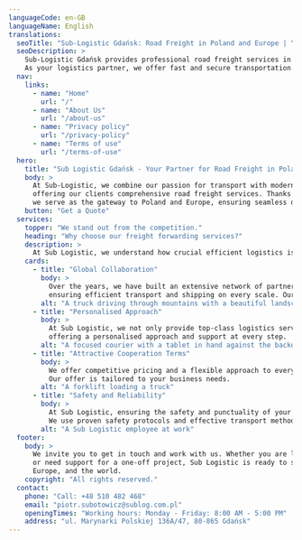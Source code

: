 ```yaml
---
languageCode: en-GB
languageName: English
translations:
  seoTitle: "Sub-Logistic Gdańsk: Road Freight in Poland and Europe | Your Logistics Partner"
  seoDescription: >
    Sub-Logistic Gdańsk provides professional road freight services in Poland and Europe.
    As your logistics partner, we offer fast and secure transportation.
  nav:
    links:
      - name: "Home"
        url: "/"
      - name: "About Us"
        url: "/about-us"
      - name: "Privacy policy"
        url: "/privacy-policy"
      - name: "Terms of use"
        url: "/terms-of-use"
  hero:
    title: "Sub Logistic Gdańsk - Your Partner for Road Freight in Poland and Europe"
    body: >
      At Sub-Logistic, we combine our passion for transport with modern logistics solutions,
      offering our clients comprehensive road freight services. Thanks to our strategic location in Gdańsk,
      we serve as the gateway to Poland and Europe, ensuring seamless deliveries at every stage of the journey.
    button: "Get a Quote"
  services:
    topper: "We stand out from the competition."
    heading: "Why choose our freight forwarding services?"
    description: >
      At Sub Logistic, we understand how crucial efficient logistics is to the success of your business. We offer a wide range of transport and logistics services tailored to your expectations. Our team guarantees professionalism and adapts to the individual needs of every project.
    cards:
      - title: "Global Collaboration"
        body: >
          Over the years, we have built an extensive network of partners in the logistics industry,
          ensuring efficient transport and shipping on every scale. Our experience also extends to international logistics.
        alt: "A truck driving through mountains with a beautiful landscape"
      - title: "Personalised Approach"
        body: >
          At Sub Logistic, we not only provide top-class logistics services but also build relationships,
          offering a personalised approach and support at every step.
        alt: "A focused courier with a tablet in hand against the backdrop of a van full of packages"
      - title: "Attractive Cooperation Terms"
        body: >
          We offer competitive pricing and a flexible approach to every client.
          Our offer is tailored to your business needs.
        alt: "A forklift loading a truck"
      - title: "Safety and Reliability"
        body: >
          At Sub Logistic, ensuring the safety and punctuality of your shipments is a priority.
          We use proven safety protocols and effective transport methods to ensure every shipment arrives intact and on time.
        alt: "A Sub Logistic employee at work"
  footer:
    body: >
      We invite you to get in touch and work with us. Whether you are looking for a partner for ongoing collaboration
      or need support for a one-off project, Sub Logistic is ready to support your business on the roads of Poland,
      Europe, and the world.
    copyright: "All rights reserved."
  contact:
    phone: "Call: +48 510 482 468"
    email: "piotr.subotowicz@sublog.com.pl"
    openingTimes: "Working hours: Monday - Friday: 8:00 AM - 5:00 PM"
    address: "ul. Marynarki Polskiej 136A/47, 80-865 Gdańsk"
---
```

